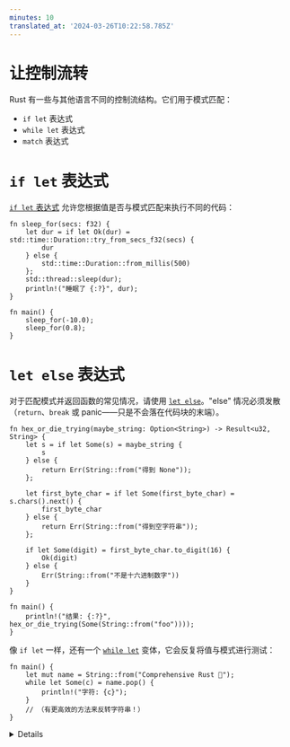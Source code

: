 ```yaml
---
minutes: 10
translated_at: '2024-03-26T10:22:58.785Z'
---
```


# 让控制流转

Rust 有一些与其他语言不同的控制流结构。它们用于模式匹配：

- `if let` 表达式
- `while let` 表达式
- `match` 表达式

# `if let` 表达式

[`if let` 表达式](https://doc.rust-lang.org/reference/expressions/if-expr.html#if-let-expressions) 允许您根据值是否与模式匹配来执行不同的代码：

```rust,editable
fn sleep_for(secs: f32) {
    let dur = if let Ok(dur) = std::time::Duration::try_from_secs_f32(secs) {
        dur
    } else {
        std::time::Duration::from_millis(500)
    };
    std::thread::sleep(dur);
    println!("睡眠了 {:?}", dur);
}

fn main() {
    sleep_for(-10.0);
    sleep_for(0.8);
}
```

# `let else` 表达式

对于匹配模式并返回函数的常见情况，请使用 [`let else`](https://doc.rust-lang.org/rust-by-example/flow_control/let_else.html)。"else" 情况必须发散（`return`、`break` 或 panic——只是不会落在代码块的末端）。

```rust,editable
fn hex_or_die_trying(maybe_string: Option<String>) -> Result<u32, String> {
    let s = if let Some(s) = maybe_string {
        s
    } else {
        return Err(String::from("得到 None"));
    };

    let first_byte_char = if let Some(first_byte_char) = s.chars().next() {
        first_byte_char
    } else {
        return Err(String::from("得到空字符串"));
    };

    if let Some(digit) = first_byte_char.to_digit(16) {
        Ok(digit)
    } else {
        Err(String::from("不是十六进制数字"))
    }
}

fn main() {
    println!("结果: {:?}", hex_or_die_trying(Some(String::from("foo"))));
}
```

像 `if let` 一样，还有一个 [`while let`](https://doc.rust-lang.org/reference/expressions/loop-expr.html#predicate-pattern-loops) 变体，它会反复将值与模式进行测试：

<!-- mdbook-xgettext: skip -->

```rust,editable
fn main() {
    let mut name = String::from("Comprehensive Rust 🦀");
    while let Some(c) = name.pop() {
        println!("字符: {c}");
    }
    // （有更高效的方法来反转字符串！）
}
```

<details>

## if-let

- 与 `match` 不同，`if let` 不需要覆盖所有分支。这使得它比 `match` 更简洁。
- 常见用法是在使用 `Option` 时处理 `Some` 值。
- 与 `match` 不同的是，`if let` 不支持模式匹配的守卫子句。

## let-else

如所示，`if-let` 可能会堆积。`let-else` 结构支持展平这些嵌套代码。为学生们改写那个笨拙的版本，让他们看到转换后的效果。

改写后的版本是：

```rust
fn hex_or_die_trying(maybe_string: Option<String>) -> Result<u32, String> {
    let Some(s) = maybe_string else {
        return Err(String::from("got None"));
    };

    let Some(first_byte_char) = s.chars().next() else {
        return Err(String::from("got empty string"));
    };

    let Some(digit) = first_byte_char.to_digit(16) else {
        return Err(String::from("not a hex digit"));
    };

    return Ok(digit);
}
```

# while-let

- 指出 `while let` 循环将持续进行，只要值与模式匹配。
- 你可以将 `while let` 循环重写为一个无限循环，使用一个 `if` 语句在 `name.pop()` 没有值可解包时中断循环。`while let` 为上述场景提供了语法糖。

</details>
